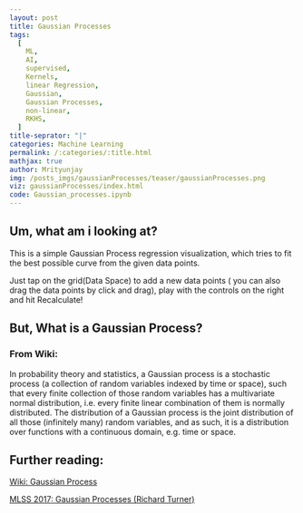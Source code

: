 ```yaml
---
layout: post
title: Gaussian Processes
tags:
  [
    ML,
    AI,
    supervised,
    Kernels,
    linear Regression,
    Gaussian,
    Gaussian Processes,
    non-linear,
    RKHS,
  ]
title-seprator: "|"
categories: Machine Learning
permalink: /:categories/:title.html
mathjax: true
author: Mrityunjay
img: /posts_imgs/gaussianProcesses/teaser/gaussianProcesses.png
viz: gaussianProcesses/index.html
code: Gaussian_processes.ipynb
---
```


## Um, what am i looking at?

This is a simple Gaussian Process regression visualization, which tries to fit the best possible curve from the given data points.

Just tap on the grid(Data Space) to add a new data points ( you can also drag the data points by click and drag), play with the controls on the right and hit Recalculate!

## But, What is a Gaussian Process?

### From Wiki:

In probability theory and statistics, a Gaussian process is a stochastic process (a collection of random variables indexed by time or space), such that every finite collection of those random variables has a multivariate normal distribution, i.e. every finite linear combination of them is normally distributed. The distribution of a Gaussian process is the joint distribution of all those (infinitely many) random variables, and as such, it is a distribution over functions with a continuous domain, e.g. time or space.

## Further reading:

[Wiki: Gaussian Process](https://en.wikipedia.org/wiki/Gaussian_process)

[MLSS 2017: Gaussian Processes (Richard Turner)](https://www.youtube.com/watch?v=92-98SYOdlY)


